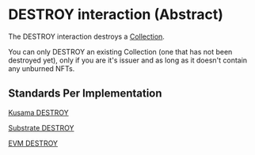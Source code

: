 # DESTROY interaction (Abstract)

The DESTROY interaction destroys a [Collection](../entities/collection.md).

You can only DESTROY an existing Collection (one that has not been destroyed yet), only if you are it's issuer and as long as it doesn't contain any unburned NFTs.

## Standards Per Implementation

[Kusama DESTROY](../../kusama/interactions/destroy.md)

[Substrate DESTROY](../../substrate/interactions/destroy.md)

[EVM DESTROY](../../evm/interactions/destroy.md)